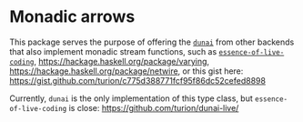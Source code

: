 # Monadic arrows

This package serves the purpose of offering the [`dunai`](http://hackage.haskell.org/package/dunai) from other backends that also implement monadic stream functions, such as [`essence-of-live-coding`](https://hackage.haskell.org/package/essence-of-live-coding), https://hackage.haskell.org/package/varying, https://hackage.haskell.org/package/netwire, or this gist here: https://gist.github.com/turion/c775d388771fcf95f86dc52cefed8898

Currently, `dunai` is the only implementation of this type class, but `essence-of-live-coding` is close: https://github.com/turion/dunai-live/
